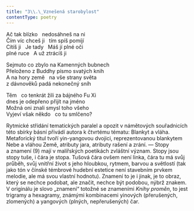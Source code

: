 ```yaml
---
title: "3\\.\_Vznešená starobylost"
contentType: poetry
---
```


<section>

Ač tak blízko   nedosáhneš na ni  
Čím víc chceš ji   tím spíš pomíjí  
Cítíš ji   Je tady   Máš jí plné oči  
plné ruce   A už ztrácíš ji

</section>

<section>

Sejmuto co zbylo na Kamenných bubnech  
Přeloženo z Buddhy písmo svatých knih  
A na hory země   na vše strany světa  
z dávnověků padá nekonečný sníh

</section>

<section>

Těm   co tenkrát žili za bájného Fu Xi  
dnes je odepřeno přijít na jméno  
Možná oni znali smysl toho všeho  
Vyjeví však někdo   co tu smlčeno?

</section>


<section>

Rytmické střídání tematických paralel a opozit v námětových souřadnicích této sbírky básní přivádí autora k čtvrtému tématu: Blankyt a vláha. Metaforický titul tvoří yin-yangovou dvojici, reprezentovanou blankytem Nebe a vláhou Země, atributy jara, atributy rašení a zrání. — Stopy a znamení (9) mají v malířských poetikách zvláštní význam. Stopy jsou stopy tuše, i čára je stopa. Tušová čára ovšem není linka, čára tu má svůj průběh, svůj vnitřní život s jeho hloubkou, rytmem, barvou a světlostí (tak jako tón v čínské témbrové hudební estetice není stavebním prvkem melodie, ale má svou vlastní hodnotu). Znamení to je i jinak, je to obraz, který se nechce podobat, ale značit, nechce být podobou, nýbrž znakem. V originálu je slovo „znamení“ totožné se znameními _Knihy_ _proměn_, to jest trigramy a hexagramy, známými kombinacemi yinových (přerušených, zlomených) a yangových (plných, nepřerušených) čar.

</section>
